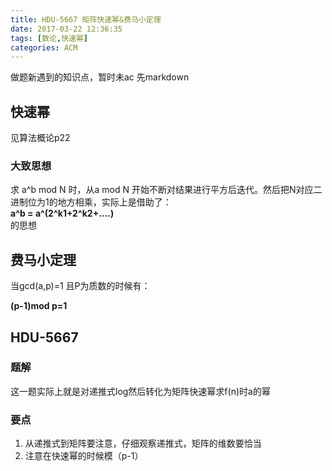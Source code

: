 ```yaml
---
title: HDU-5667 矩阵快速幂&费马小定理 
date: 2017-03-22 12:36:35
tags: [数论,快速幂] 
categories: ACM
---
```

做题新遇到的知识点，暂时未ac 先markdown

## 快速幂

见算法概论p22  
### 大致思想
求 a^b mod N 时，从a mod N 开始不断对结果进行平方后迭代。然后把N对应二进制位为1的地方相乘，实际上是借助了：  
**a^b = a^(2^k1+2^k2+....)**  
的思想


## 费马小定理

当gcd(a,p)=1 且P为质数的时候有： 

**(p-1)mod p=1**



## HDU-5667
### 题解
这一题实际上就是对递推式log然后转化为矩阵快速幂求f(n)时a的幂

### 要点
1. 从递推式到矩阵要注意，仔细观察递推式，矩阵的维数要恰当
2. 注意在快速幂的时候模（p-1）
